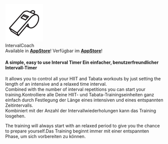  <div class="logoRow">
  <div class="logoColumn logoColumnLeft">
    <img src="logo120.png">
  </div>
  <div class="logoColumn logoColumnRight">
    <div class="vCentered">
      <div class="logoTitle">IntervalCoach</div>
      <div class="logoDescription"><span class="en">Available in <b><a href="https://apps.apple.com/de/app/intervalcoach/id1612119055">AppStore</a></b>!</span>
  <span class="de">Verfügbar im <b><a href="https://apps.apple.com/de/app/intervalcoach/id1612119055">AppStore</a></b>!</span> </div>
    </div>
  </div>
</div>
<h4>
  <span class="en">A simple, easy to use Interval Timer</span>
  <span class="de">Ein einfacher, benutzerfreundlicher Intervall-Timer</span>
</h4>
<p><span class="en">It allows you to control all your HIIT and Tabata workouts by just setting the length of an intensive and a relaxed time interval.<br>Combined with the number of interval repetitions you can start your training.</span><span class="de">Kontrolliere alle Deine HIIT- und Tabata-Trainingseinheiten ganz einfach durch Festlegung der Länge eines intensiven und eines entspannten Zeitintervalls.<br>Kombiniert mit der Anzahl der Intervallwiederholungen kann das Training losgehen.</span></p>
<p><span class="en">The training will always start with an relaxed period to give you the chance to prepare yourself.</span><span class="de">Das Training beginnt immer mit einer entspannten Phase, um sich vorbereiten zu können.</span></p>
<h3>&nbsp;</h3>
